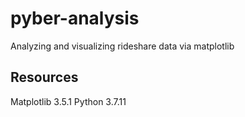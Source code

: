 # pyber-analysis
Analyzing and visualizing rideshare data via matplotlib
## Resources
Matplotlib 3.5.1
Python 3.7.11